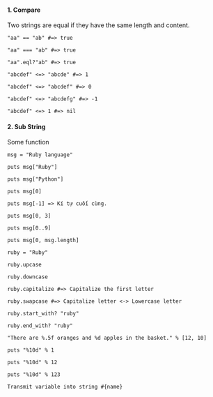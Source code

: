 #### 1. Compare

Two strings are equal if they have the same length and content.

```
"aa" == "ab" #=> true

"aa" === "ab" #=> true

"aa".eql?"ab" #=> true
```


```
"abcdef" <=> "abcde" #=> 1

"abcdef" <=> "abcdef" #=> 0

"abcdef" <=> "abcdefg" #=> -1

"abcdef" <=> 1 #=> nil
```


#### 2. Sub String

Some function


```
msg = "Ruby language"

puts msg["Ruby"]

puts msg["Python"]

puts msg[0]

puts msg[-1] => Kí tự cuối cùng.

puts msg[0, 3]

puts msg[0..9]

puts msg[0, msg.length]
```

```
ruby = "Ruby"

ruby.upcase

ruby.downcase

ruby.capitalize #=> Capitalize the first letter

ruby.swapcase #=> Capitalize letter <-> Lowercase letter

ruby.start_with? "ruby"

ruby.end_with? "ruby"

"There are %.5f oranges and %d apples in the basket." % [12, 10]

puts "%10d" % 1

puts "%10d" % 12

puts "%10d" % 123

Transmit variable into string #{name}
```
